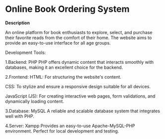 # Online Book Ordering System 

**Description**

An online platform for book enthusiasts to explore, select, and purchase their favorite reads from the comfort of their home. The website aims to provide an easy-to-use interface for all age groups.

Development Tools:

1.Backend: PHP
PHP offers dynamic content that interacts smoothly with databases, making it an excellent choice for the backend.

2.Frontend:
HTML: For structuring the website's content.

CSS: To stylize and ensure a responsive design suitable for all devices.

JavaScript (JS): For creating interactive web pages, form validations, and dynamically loading content.

3.Database: MySQL
A reliable and scalable database system that integrates well with PHP.

4.Server: Xampp
Provides an easy-to-use Apache-MySQL-PHP environment. Perfect for local development and testing.
